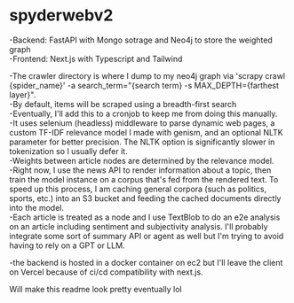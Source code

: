 # spyderwebv2
-Backend: FastAPI with Mongo sotrage and Neo4j to store the weighted graph<br>
-Frontend: Next.js with Typescript and Tailwind

-The crawler directory is where I dump to my neo4j graph via 'scrapy crawl {spider_name}' -a search_term="{search term} -s MAX_DEPTH={farthest layer}".<br>
-By default, items will be scraped using a breadth-first search <br>
-Eventually, I'll add this to a cronjob to keep me from doing this manually.<br>
-It uses selenium (headless) middleware to parse dynamic web pages, a custom TF-IDF relevance model I made with genism, and an optional NLTK parameter for better precision. The NLTK option is significantly slower in tokenization so I usually defer it.<br>
-Weights between article nodes are determined by the relevance model.<br>
-Right now, I use the news API to render information about a topic, then train the model instance on a corpus that's fed from the rendered text. To speed up this process, I am caching general corpora (such as politics, sports, etc.) into an S3 bucket and feeding the cached documents directly into the model. <br>
-Each article is treated as a node and I use TextBlob to do an e2e analysis on an article including sentiment and subjectivity analysis. I'll probably integrate some sort of summary API or agent as well but I'm trying to avoid having to rely on a GPT or LLM.

-the backend is hosted in a docker container on ec2 but I'll leave the client on Vercel because of ci/cd compatibility with next.js.

Will make this readme look pretty eventually lol
